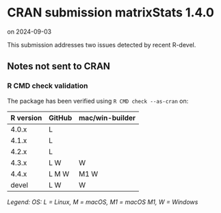 # CRAN submission matrixStats 1.4.0

on 2024-09-03

This submission addresses two issues detected by recent R-devel.


## Notes not sent to CRAN

### R CMD check validation

The package has been verified using `R CMD check --as-cran` on:

| R version | GitHub | mac/win-builder |
| --------- | ------ | --------------- |
| 4.0.x     | L      |                 |
| 4.1.x     | L      |                 |
| 4.2.x     | L      |                 |
| 4.3.x     | L   W  |    W            |
| 4.4.x     | L M W  | M1 W            |
| devel     | L   W  |    W            |

*Legend: OS: L = Linux, M = macOS, M1 = macOS M1, W = Windows*
